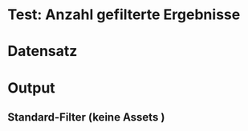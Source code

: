 Test: Anzahl gefilterte Ergebnisse
========================

# Datensatz

# Output

## Standard-Filter (keine Assets )